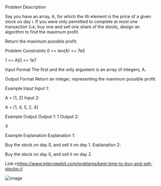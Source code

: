 Problem Description

Say you have an array, A, for which the ith element is the price of a given stock on day i.
If you were only permitted to complete at most one transaction (i.e, buy one and sell one share of the stock), design an algorithm to find the maximum profit.

Return the maximum possible profit.



Problem Constraints
0 <= len(A) <= 7e5

1 <= A[i] <= 1e7



Input Format
The first and the only argument is an array of integers, A.



Output Format
Return an integer, representing the maximum possible profit.



Example Input
Input 1:

 A = [1, 2]
Input 2:

 A = [1, 4, 5, 2, 4]


Example Output
Output 1:
 1
Output 2:

 4


Example Explanation
Explanation 1:

 Buy the stock on day 0, and sell it on day 1.
Explanation 2:

 Buy the stock on day 0, and sell it on day 2.
 
Link->https://www.interviewbit.com/problems/best-time-to-buy-and-sell-stocks-i/

![image](https://github.com/Chaitanya-gandhi-41/DSA-/assets/115097449/91d8dded-0a11-4a72-971c-c82f3ef1f386)
